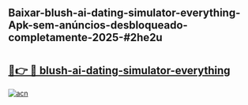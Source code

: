 ## Baixar-blush-ai-dating-simulator-everything-Apk-sem-anúncios-desbloqueado-completamente-2025-#2he2u

# <h2><a href="https://ainizakaria.my?title=blush-ai-dating-simulator-everything&ref=22M">🔗👉 🔴 blush-ai-dating-simulator-everything</a></h2>

[![acn](https://github.com/user-attachments/assets/0f9c940e-d8b0-45ae-aac7-cd30a18b3e1c)](https://ainizakaria.my?title=blush-ai-dating-simulator-everything&ref=22M)

